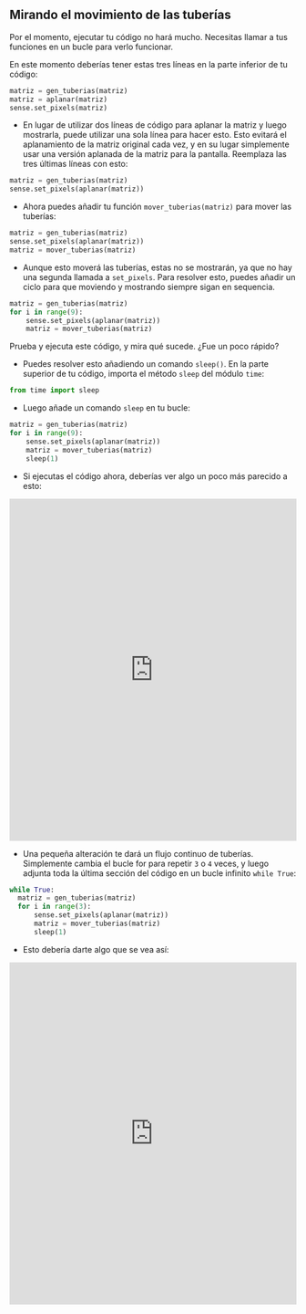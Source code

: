## Mirando el movimiento de las tuberías

Por el momento, ejecutar tu código no hará mucho. Necesitas llamar a tus funciones en un bucle para verlo funcionar.

En este momento deberías tener estas tres líneas en la parte inferior de tu código:

```python
matriz = gen_tuberias(matriz)
matriz = aplanar(matriz)
sense.set_pixels(matriz)
```

- En lugar de utilizar dos líneas de código para aplanar la matriz y luego mostrarla, puede utilizar una sola línea para hacer esto. Esto evitará el aplanamiento de la matriz original cada vez, y en su lugar simplemente usar una versión aplanada de la matriz para la pantalla. Reemplaza las tres últimas líneas con esto:

```python
matriz = gen_tuberias(matriz)
sense.set_pixels(aplanar(matriz))
```

- Ahora puedes añadir tu función `mover_tuberias(matriz)` para mover las tuberías:

```python
matriz = gen_tuberias(matriz)
sense.set_pixels(aplanar(matriz))
matriz = mover_tuberias(matriz)
```
- Aunque esto moverá las tuberías, estas no se mostrarán, ya que no hay una segunda llamada a `set_pixels`. Para resolver esto, puedes añadir un ciclo para que moviendo y mostrando siempre sigan en sequencia.

```python
matriz = gen_tuberias(matriz)
for i in range(9):
    sense.set_pixels(aplanar(matriz))
    matriz = mover_tuberias(matriz)
```

Prueba y ejecuta este código, y mira qué sucede. ¿Fue un poco rápido?

- Puedes resolver esto añadiendo un comando `sleep()`. En la parte superior de tu código, importa el método `sleep` del módulo `time`:

```python
from time import sleep
```

- Luego añade un comando `sleep` en tu bucle:

```python
matriz = gen_tuberias(matriz)
for i in range(9):
    sense.set_pixels(aplanar(matriz))
    matriz = mover_tuberias(matriz)
    sleep(1)
```

- Si ejecutas el código ahora, deberías ver algo un poco más parecido a esto: 
<iframe src="https://trinket.io/embed/python/74307750be" width="100%" height="600" frameborder="0" marginwidth="0" marginheight="0" allowfullscreen mark="crwd-mark"></iframe>

- Una pequeña alteración te dará un flujo continuo de tuberías. Simplemente cambia el bucle for para repetir `3` o `4` veces, y luego adjunta toda la última sección del código en un bucle infinito `while True`:

```python
while True:
  matriz = gen_tuberias(matriz)
  for i in range(3):
      sense.set_pixels(aplanar(matriz))
      matriz = mover_tuberias(matriz)
      sleep(1)
```

- Esto debería darte algo que se vea así: 
<iframe src="https://trinket.io/embed/python/46cf11b0c9" width="100%" height="600" frameborder="0" marginwidth="0" marginheight="0" allowfullscreen mark="crwd-mark"></iframe>
